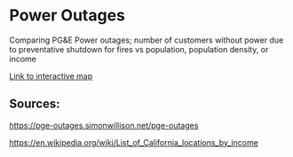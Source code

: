 # Power Outages

Comparing PG&E Power outages; number of customers without power due to preventative shutdown for fires vs population, population density, or income

[Link to interactive map](https://conwayhsieh.github.io/PowerOutages/my_map.html)

## Sources:

https://pge-outages.simonwillison.net/pge-outages

https://en.wikipedia.org/wiki/List_of_California_locations_by_income
